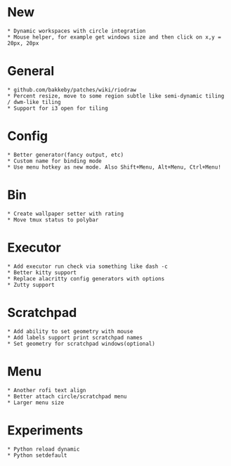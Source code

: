 # New
    * Dynamic workspaces with circle integration
    * Mouse helper, for example get windows size and then click on x,y = 20px, 20px

# General
    * github.com/bakkeby/patches/wiki/riodraw
    * Percent resize, move to some region subtle like semi-dynamic tiling / dwm-like tiling
    * Support for i3 open for tiling

# Config
    * Better generator(fancy output, etc)
    * Custom name for binding mode
    * Use menu hotkey as new mode. Also Shift+Menu, Alt+Menu, Ctrl+Menu!

# Bin
    * Create wallpaper setter with rating
    * Move tmux status to polybar

# Executor
    * Add executor run check via something like dash -c
    * Better kitty support
    * Replace alacritty config generators with options
    * Zutty support

# Scratchpad
    * Add ability to set geometry with mouse
    * Add labels support print scratchpad names
    * Set geometry for scratchpad windows(optional)

# Menu
    * Another rofi text align
    * Better attach circle/scratchpad menu
    * Larger menu size

# Experiments
    * Python reload dynamic
    * Python setdefault
